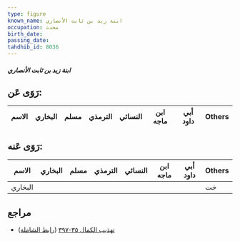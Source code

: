```yaml
---
type: figure
known_name: ابنة زيد بن ثابت الأنصاري
occupation: محدث
birth_date:
passing_date:
tahdhib_id: 8036
---
```

##### ابنة زيد بن ثابت الأنصاري

## رَوَى عَن:
| الاسم | البخاري | مسلم | الترمذي | النسائي | ابن ماجه | أبي داود | Others |
| ----- | ------- | ---- | ------- | ------- | -------- | -------- | ------ |
## رَوَى عَنه:
| الاسم   | البخاري | مسلم | الترمذي | النسائي | ابن ماجه | أبي داود | Others |
| ------- | ------- | ---- | ------- | ------- | -------- | -------- | ------ |
| البخاري |         |      |         |         |          |          | خت     |
## مراجع
- [تهذيب الكمال ٣٥-٣٩٧](obsidian://open?vault=Tahdhib-al-Kamal&file=Figures/٨٠٣٦-ابنة%20زيد%20بن%20ثابت%20الأنصاري) ([رابط الشاملة](https://shamela.ws/book/3722/18996))